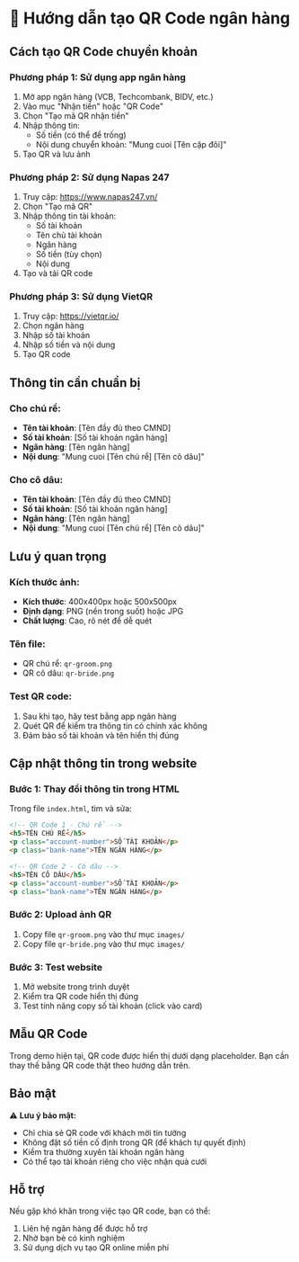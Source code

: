 # 📱 Hướng dẫn tạo QR Code ngân hàng

## Cách tạo QR Code chuyển khoản

### Phương pháp 1: Sử dụng app ngân hàng
1. Mở app ngân hàng (VCB, Techcombank, BIDV, etc.)
2. Vào mục "Nhận tiền" hoặc "QR Code"
3. Chọn "Tạo mã QR nhận tiền"
4. Nhập thông tin:
   - Số tiền (có thể để trống)
   - Nội dung chuyển khoản: "Mung cuoi [Tên cặp đôi]"
5. Tạo QR và lưu ảnh

### Phương pháp 2: Sử dụng Napas 247
1. Truy cập: https://www.napas247.vn/
2. Chọn "Tạo mã QR"
3. Nhập thông tin tài khoản:
   - Số tài khoản
   - Tên chủ tài khoản
   - Ngân hàng
   - Số tiền (tùy chọn)
   - Nội dung
4. Tạo và tải QR code

### Phương pháp 3: Sử dụng VietQR
1. Truy cập: https://vietqr.io/
2. Chọn ngân hàng
3. Nhập số tài khoản
4. Nhập số tiền và nội dung
5. Tạo QR code

## Thông tin cần chuẩn bị

### Cho chú rể:
- **Tên tài khoản**: [Tên đầy đủ theo CMND]
- **Số tài khoản**: [Số tài khoản ngân hàng]
- **Ngân hàng**: [Tên ngân hàng]
- **Nội dung**: "Mung cuoi [Tên chú rể] [Tên cô dâu]"

### Cho cô dâu:
- **Tên tài khoản**: [Tên đầy đủ theo CMND]
- **Số tài khoản**: [Số tài khoản ngân hàng]
- **Ngân hàng**: [Tên ngân hàng]
- **Nội dung**: "Mung cuoi [Tên chú rể] [Tên cô dâu]"

## Lưu ý quan trọng

### Kích thước ảnh:
- **Kích thước**: 400x400px hoặc 500x500px
- **Định dạng**: PNG (nền trong suốt) hoặc JPG
- **Chất lượng**: Cao, rõ nét để dễ quét

### Tên file:
- QR chú rể: `qr-groom.png`
- QR cô dâu: `qr-bride.png`

### Test QR code:
1. Sau khi tạo, hãy test bằng app ngân hàng
2. Quét QR để kiểm tra thông tin có chính xác không
3. Đảm bảo số tài khoản và tên hiển thị đúng

## Cập nhật thông tin trong website

### Bước 1: Thay đổi thông tin trong HTML
Trong file `index.html`, tìm và sửa:

```html
<!-- QR Code 1 - Chú rể -->
<h5>TÊN CHÚ RỂ</h5>
<p class="account-number">SỐ TÀI KHOẢN</p>
<p class="bank-name">TÊN NGÂN HÀNG</p>

<!-- QR Code 2 - Cô dâu -->
<h5>TÊN CÔ DÂU</h5>
<p class="account-number">SỐ TÀI KHOẢN</p>
<p class="bank-name">TÊN NGÂN HÀNG</p>
```

### Bước 2: Upload ảnh QR
1. Copy file `qr-groom.png` vào thư mục `images/`
2. Copy file `qr-bride.png` vào thư mục `images/`

### Bước 3: Test website
1. Mở website trong trình duyệt
2. Kiểm tra QR code hiển thị đúng
3. Test tính năng copy số tài khoản (click vào card)

## Mẫu QR Code

Trong demo hiện tại, QR code được hiển thị dưới dạng placeholder. 
Bạn cần thay thế bằng QR code thật theo hướng dẫn trên.

## Bảo mật

⚠️ **Lưu ý bảo mật:**
- Chỉ chia sẻ QR code với khách mời tin tưởng
- Không đặt số tiền cố định trong QR (để khách tự quyết định)
- Kiểm tra thường xuyên tài khoản ngân hàng
- Có thể tạo tài khoản riêng cho việc nhận quà cưới

## Hỗ trợ

Nếu gặp khó khăn trong việc tạo QR code, bạn có thể:
1. Liên hệ ngân hàng để được hỗ trợ
2. Nhờ bạn bè có kinh nghiệm
3. Sử dụng dịch vụ tạo QR online miễn phí
